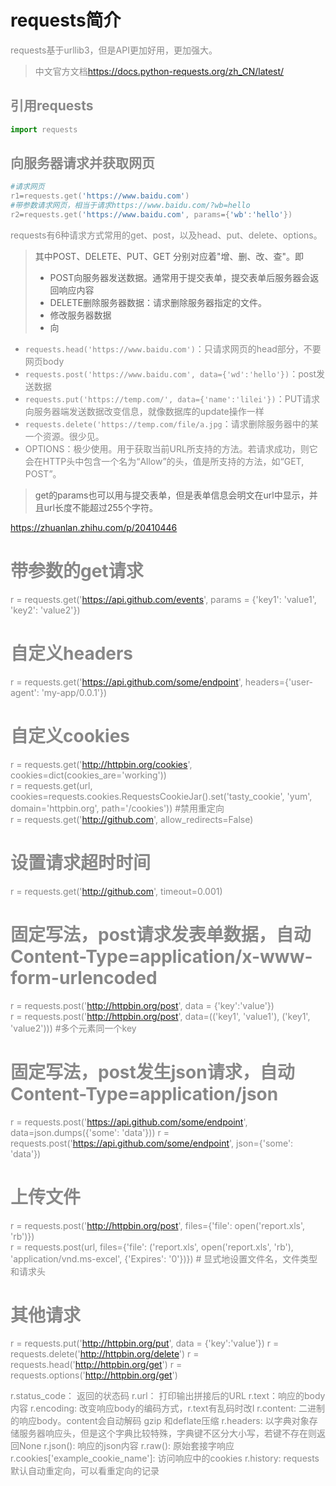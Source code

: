 
# requests简介

<font color=#888>requests基于urllib3，但是API更加好用，更加强大。

> <font color=#888>中文官方文档<https://docs.python-requests.org/zh_CN/latest/>


## 引用requests

```python
import requests
```

## 向服务器请求并获取网页


```python
#请求网页
r1=requests.get('https://www.baidu.com')
#带参数请求网页，相当于请求https://www.baidu.com/?wb=hello
r2=requests.get('https://www.baidu.com', params={'wb':'hello'})
```

requests有6种请求方式常用的get、post，以及head、put、delete、options。

> 其中POST、DELETE、PUT、GET 分别对应着"增、删、改、查"。即
>
> + POST向服务器发送数据。通常用于提交表单，提交表单后服务器会返回响应内容
> + DELETE删除服务器数据：请求删除服务器指定的文件。
> + 修改服务器数据
> + 向

+ `requests.head('https://www.baidu.com')`：只请求网页的head部分，不要网页body
+ `requests.post('https://www.baidu.com', data={'wd':'hello'})`：post发送数据 
+ `requests.put('https://temp.com/', data={'name':'lilei'})`：PUT请求向服务器端发送数据改变信息，就像数据库的update操作一样
+ `requests.delete('https://temp.com/file/a.jpg`：请求删除服务器中的某一个资源。很少见。
+ OPTIONS：极少使用。用于获取当前URL所支持的方法。若请求成功，则它会在HTTP头中包含一个名为“Allow”的头，值是所支持的方法，如“GET, POST”。

> get的params也可以用与提交表单，但是表单信息会明文在url中显示，并且url长度不能超过255个字符。

https://zhuanlan.zhihu.com/p/20410446

# 带参数的get请求
r = requests.get('https://api.github.com/events', params = {'key1': 'value1', 'key2': 'value2'}) 

# 自定义headers 
r = requests.get('https://api.github.com/some/endpoint', headers={'user-agent': 'my-app/0.0.1'}) 

# 自定义cookies
r = requests.get('http://httpbin.org/cookies', cookies=dict(cookies_are='working'))   
r = requests.get(url, cookies=requests.cookies.RequestsCookieJar().set('tasty_cookie', 'yum', 
                                                                        domain='httpbin.org', 
                                                                        path='/cookies'))
#禁用重定向                                                                    
r = requests.get('http://github.com', allow_redirects=False) 
# 设置请求超时时间
r = requests.get('http://github.com', timeout=0.001)  


# 固定写法，post请求发表单数据，自动Content-Type=application/x-www-form-urlencoded
r = requests.post('http://httpbin.org/post', data = {'key':'value'})  
r = requests.post('http://httpbin.org/post', data=(('key1', 'value1'), ('key1', 'value2'))) #多个元素同一个key

# 固定写法，post发生json请求，自动Content-Type=application/json
r = requests.post('https://api.github.com/some/endpoint', data=json.dumps({'some': 'data'}))
r = requests.post('https://api.github.com/some/endpoint', json={'some': 'data'})

# 上传文件
r = requests.post('http://httpbin.org/post', files={'file': open('report.xls', 'rb')})  
r = requests.post(url, files={'file': ('report.xls', 
                                    open('report.xls', 'rb'), 
                                    'application/vnd.ms-excel', 
                                    {'Expires': '0'})})  # 显式地设置文件名，文件类型和请求头
# 其他请求
r = requests.put('http://httpbin.org/put', data = {'key':'value'})
r = requests.delete('http://httpbin.org/delete')
r = requests.head('http://httpbin.org/get')
r = requests.options('http://httpbin.org/get')



r.status_code： 返回的状态码
r.url： 打印输出拼接后的URL
r.text：响应的body内容
r.encoding: 改变响应body的编码方式，r.text有乱码时改I
r.content: 二进制的响应body。content会自动解码 gzip 和deflate压缩
r.headers: 以字典对象存储服务器响应头，但是这个字典比较特殊，字典键不区分大小写，若键不存在则返回None
r.json(): 响应的json内容
r.raw(): 原始套接字响应
r.cookies['example_cookie_name']: 访问响应中的cookies
r.history: requests默认自动重定向，可以看重定向的记录
